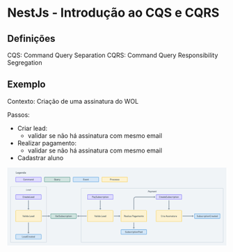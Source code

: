 # NestJs - Introdução ao CQS e CQRS

## Definições
CQS: Command Query Separation
CQRS: Command Query Responsibility Segregation

## Exemplo

Contexto: Criação de uma assinatura do WOL

Passos:
- Criar lead:
  - validar se não há assinatura com mesmo email
- Realizar pagamento:
  - validar se não há assinatura com mesmo email
- Cadastrar aluno

![](flow.png)
